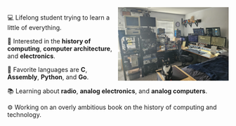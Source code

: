 <img align="right" width="50%" src="https://raw.githubusercontent.com/barrettotte/barrettotte.github.io/master/static/img/carousel/cave.jpg" alt="My cave"/>
<div align="left">
  <p>💻 Lifelong student trying to learn a little of everything.</p>
  <p>🧮 Interested in the <strong>history of computing</strong>, <strong>computer architecture</strong>, and <strong>electronics</strong>.</p>
  <p>📜 Favorite languages are <strong>C</strong>, <strong>Assembly</strong>, <strong>Python</strong>, and <strong>Go</strong>.</p>
  <p>📚 Learning about <strong>radio</strong>, <strong>analog electronics</strong>, and <strong>analog computers</strong>.</p>
  <p>⚙️ Working on an overly ambitious book on the history of computing and technology.</p>
</div>
